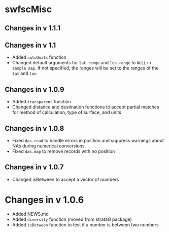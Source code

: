 # swfscMisc

## Changes in v 1.1.1



## Changes in v 1.1

* Added `autoUnits` function
* Changed default arguments for `lat.range` and `lon.range` to `NULL` in `sample.map`. If not specified, the ranges will be set to the ranges of the `lat` and `lon`.


## Changes in v 1.0.9

* Added `transparent` function
* Changed distance and destination functions to accept partial matches for method 
of calculation, type of surface, and units


## Changes in v 1.0.8

* Fixed `das.read` to handle errors in position and suppress warnings about NAs
during numerical conversions.
* Fixed `das.map` to remove records with no position


## Changes in v 1.0.7

* Changed isBetween to accept a vector of numbers


# Changes in v 1.0.6

* Added NEWS.md
* Added `diversity` function (moved from strataG package)
* Added `isBetween` function to test if a number is between two numbers


